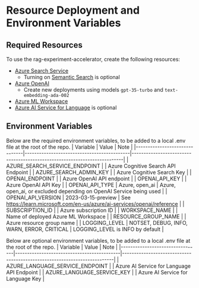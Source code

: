 # Resource Deployment and Environment Variables

## Required Resources

To use the rag-experiment-accelerator, create the following resources:
- [Azure Search Service](https://azure.microsoft.com/en-us/products/ai-services/cognitive-search)
    - Turning on [Semantic Search](https://learn.microsoft.com/en-us/azure/search/semantic-search-overview) is optional
- [Azure OpenAI](https://learn.microsoft.com/en-us/azure/ai-services/openai/overview)
    - Create new deployments using models `gpt-35-turbo` and `text-embedding-ada-002`
- [Azure ML Workspace](https://learn.microsoft.com/en-us/azure/machine-learning/concept-workspace?view=azureml-api-2)
- [Azure AI Service for Language](https://learn.microsoft.com/en-us/azure/search/cognitive-search-skill-language-detection) is optional



## Environment Variables

Below are the required environment variables, to be added to a local .env file at the root of the repo.
| Variable                      | Value                                      | Note                                                                     |
|-------------------------------|--------------------------------------------|--------------------------------------------------------------------------|
| AZURE_SEARCH_SERVICE_ENDPOINT |                                            | Azure Cognitive Search API Endpoint                                      |
| AZURE_SEARCH_ADMIN_KEY        |                                            | Azure Cognitive Search Key                                               |
| OPENAI_ENDPOINT               |                                            | Azure OpenAI API endpoint                                                |
| OPENAI_API_KEY                |                                            | Azure OpenAI API Key                                                     |
| OPENAI_API_TYPE               | Azure, open_ai                             | Azure, open_ai, or excluded depending on OpenAI Service being used       |
| OPENAI_API_VERSION            | 2023-03-15-preview                         | See https://learn.microsoft.com/en-us/azure/ai-services/openai/reference |
| SUBSCRIPTION_ID               |                                            | Azure subscription ID                                                    |
| WORKSPACE_NAME                |                                            | Name of deployed Azure ML Workspace                                      |
| RESOURCE_GROUP_NAME           |                                            | Azure resource group name                                                |
| LOGGING_LEVEL                 | NOTSET, DEBUG, INFO, WARN, ERROR, CRITICAL | LOGGING_LEVEL is INFO by default                                         |

Below are optional environment variables, to be added to a local .env file at the root of the repo.
| Variable                        | Value                                      | Note                                                                     |
|---------------------------------|--------------------------------------------|--------------------------------------------------------------------------|
| AZURE_LANGUAGE_SERVICE_ENDPOINT |                                            | Azure AI Service for Language API Endpoint                               |
| AZURE_LANGUAGE_SERVICE_KEY      |                                            | Azure AI Service for Language Key                                        |